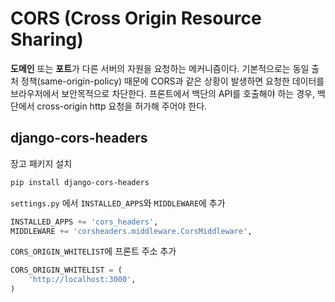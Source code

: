 # CORS (Cross Origin Resource Sharing)

**도메인** 또는 **포트**가 다른 서버의 자원을 요청하는 메커니즘이다. 기본적으로는 동일 출처 정책(same-origin-policy) 때문에 CORS과 같은 상황이 발생하면 요청한 데이터를 브라우저에서 보안목적으로 차단한다. 프론트에서 백단의 API를 호출해야 하는 경우, 백단에서 cross-origin http 요청을 허가해 주어야 한다.

## django-cors-headers

장고 패키지 설치

```sh
pip install django-cors-headers
```

`settings.py` 에서 `INSTALLED_APPS`와 `MIDDLEWARE`에 추가

```python
INSTALLED_APPS += 'cors_headers',
MIDDLEWARE += 'corsheaders.middleware.CorsMiddleware',
```

`CORS_ORIGIN_WHITELIST`에 프론트 주소 추가

```python
CORS_ORIGIN_WHITELIST = (
    'http://localhost:3000',
)
```
